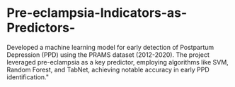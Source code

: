 # Pre-eclampsia-Indicators-as-Predictors-
Developed a machine learning model for early detection of Postpartum Depression (PPD) using the PRAMS dataset (2012-2020). The project leveraged pre-eclampsia as a key predictor, employing algorithms like SVM, Random Forest, and TabNet, achieving notable accuracy in early PPD identification."
